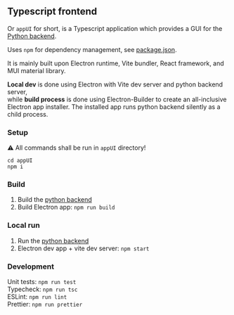 ## Typescript frontend

Or `appUI` for short, is a Typescript application which provides a GUI for the [Python backend](appPy.md).

Uses `npm` for dependency management, see [package.json](../appUI/package.json).

It is mainly built upon Electron runtime, Vite bundler, React framework, and MUI material library.

**Local dev** is done using Electron with Vite dev server and python backend server,  
while **build process** is done using Electron-Builder to create an all-inclusive Electron app installer.
The installed app runs python backend silently as a child process.

### Setup
⚠ All commands shall be run in `appUI` directory!
```
cd appUI
npm i
```

### Build
1. Build the [python backend](appPy.md#build)
2. Build Electron app: `npm run build`

### Local run
1. Run the [python backend](appPy.md#local-run)
2. Electron dev app + vite dev server: `npm start`

### Development
Unit tests: `npm run test`  
Typecheck: `npm run tsc`  
ESLint: `npm run lint`  
Prettier: `npm run prettier`
